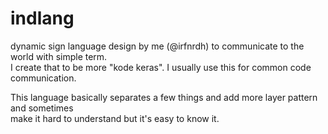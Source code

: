 # indlang
dynamic sign language design by me (@irfnrdh) to communicate to the world with simple term.  
I create that to be more "kode keras". I usually use this for common code communication.

This language basically separates a few things and add more layer pattern and sometimes  
make it hard to understand but it's easy to know it.

